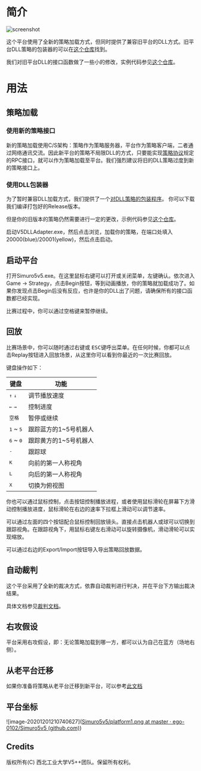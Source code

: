 # 简介

![screenshot](./Documents/screenshot.png)

这个平台使用了全新的策略加载方式，但同时提供了兼容旧平台的DLL方式。旧平台DLL策略的包装器的可以在[这个仓库](https://github.com/npuv5pp/V5DLLAdapter)找到。

我们对旧平台DLL的接口函数做了一些小的修改，实例代码参见[这个仓库](https://github.com/npuv5pp/DLLStrategy)。

# 用法

## 策略加载

### 使用新的策略接口

新的策略加载使用C/S架构：策略作为策略服务器，平台作为策略客户端，二者通过网络通讯交流。因此新平台的策略不局限DLL的方式，只要能实现[策略协议](https://github.com/npuv5pp/V5RPC)规定的RPC接口，就可以作为策略加载至平台。我们强烈建议将旧的DLL策略过度到新的策略接口上。

### 使用DLL包装器

为了暂时兼容DLL加载方式，我们提供了一个[对DLL策略的包装程序](https://github.com/npuv5pp/V5DLLAdapter)。 你可以下载我们编译打包好的Release版本。

但是你的旧版本的策略仍然需要进行一定的更改，示例代码参见[这个仓库](https://github.com/npuv5pp/DLLStrategy)。

启动V5DLLAdapter.exe，然后点击浏览，加载你的策略，在端口处填入20000(blue)/20001(yellow)，然后点击启动。

## 启动平台

打开Simuro5v5.exe。在这里鼠标右键可以打开或关闭菜单，左键确认。依次进入Game -> Strategy，点击Begin按钮，等到动画播放，你的策略就加载成功了。如果你发现点击Begin后没有反应，也许是你的DLL出了问题，请确保所有的接口函数都已经实现。

比赛过程中，你可以通过<kbd>空格</kbd>键来暂停继续。

## 回放

比赛场景中，你可以随时通过右键或 <kbd>ESC</kbd>键呼出菜单。在任何时候，你都可以点击Replay按钮进入回放场景，从这里你可以看到你最近的一次比赛回放。

键盘操作如下：

| 键盘      | 功能                  |
|-----------|-----------------------|
| <kbd>↑</kbd> <kbd>↓</kbd>   | 调节播放速度          |
| <kbd>←</kbd> <kbd>→</kbd>   | 控制进度              |
| <kbd>空格</kbd>    | 暂停或继续            |
| <kbd>1</kbd> ~ <kbd>5</kbd> | 跟踪蓝方的1~5号机器人 |
| <kbd>6</kbd> ~ <kbd>0</kbd> | 跟踪黄方的1~5号机器人 |
| <kbd>-</kbd>       | 跟踪球                |
| <kbd>K</kbd>       | 向前的第一人称视角    |
| <kbd>L</kbd>       | 向后的第一人称视角    |
| <kbd>X</kbd>       | 切换为俯视图          |

你也可以通过鼠标控制，点击按钮控制播放进程，或者使用鼠标滑轮在屏幕下方滑动控制播放进度，鼠标滑轮在右边的速率下拉框上滑动可以调节速率。

可以通过左面的四个按钮配合鼠标控制回放镜头。直接点击机器人或球可以切换到跟踪视角。在跟踪视角下，用鼠标右键左右滑动可以旋转摄像机，滑动滑轮可以实现缩放。

可以通过右边的Export/Import按钮导入导出策略回放数据。

## 自动裁判

这个平台采用了全新的裁决方式，依靠自动裁判进行判决，并在平台下方输出裁决结果。

具体文档参见[裁判文档](https://github.com/npuv5pp/Simuro5v5/blob/master/Documents/Referee_zh.md)。

## 右攻假设

平台采用右攻假设，即：无论策略加载到哪一方，都可以认为自己在蓝方（场地右侧）。

## 从老平台迁移

如果你准备将策略从老平台迁移到新平台，可以参考[此文档](https://github.com/npuv5pp/Simuro5v5/blob/master/Documents/Diff.md)

## 平台坐标

![image-20201201210740627]([Simuro5v5/platform1.png at master · ego-0102/Simuro5v5 (github.com)](https://github.com/ego-0102/Simuro5v5/blob/master/Documents/platform1.png))



## Credits
版权所有(C) 西北工业大学V5++团队。保留所有权利。
